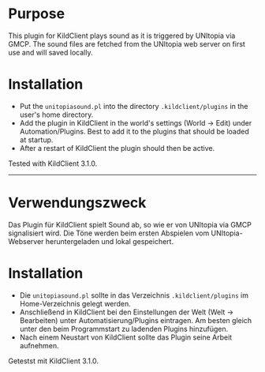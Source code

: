 # Purpose

This plugin for KildClient plays sound as it is triggered by UNItopia via GMCP.
The sound files are fetched from the UNItopia web server on first use and will
saved locally.

# Installation

* Put the `unitopiasound.pl` into the directory `.kildclient/plugins` in the user's home directory.
* Add the plugin in KildClient in the world's settings (World -> Edit) under Automation/Plugins.
  Best to add it to the plugins that should be loaded at startup.
* After a restart of KildClient the plugin should then be active.

Tested with KildClient 3.1.0.

---

# Verwendungszweck

Das Plugin für KildClient spielt Sound ab, so wie er von UNItopia via GMCP signalisiert wird.
Die Töne werden beim ersten Abspielen vom UNItopia-Webserver heruntergeladen und lokal gespeichert.

# Installation

* Die `unitopiasound.pl` sollte in das Verzeichnis `.kildclient/plugins` im Home-Verzeichnis gelegt werden.
* Anschließend in KildClient bei den Einstellungen der Welt (Welt -> Bearbeiten) unter Automatisierung/Plugins
  eintragen. Am besten gleich unter den beim Programmstart zu ladenden Plugins hinzufügen.
* Nach einem Neustart von KildClient sollte das Plugin seine Arbeit aufnehmen.

Getestst mit KildClient 3.1.0.
